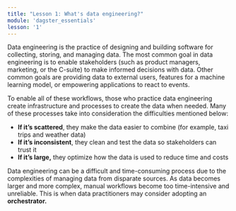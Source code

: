 ```yaml
---
title: "Lesson 1: What's data engineering?"
module: 'dagster_essentials'
lesson: '1'
---
```


Data engineering is the practice of designing and building software for collecting, storing, and managing data. The most common goal in data engineering is to enable stakeholders (such as product managers, marketing, or the C-suite) to make informed decisions with data. Other common goals are providing data to external users, features for a machine learning model, or empowering applications to react to events.

To enable all of these workflows, those who practice data engineering create infrastructure and processes to create the data when needed. Many of these processes take into consideration the difficulties mentioned below:

- **If it’s scattered**, they make the data easier to combine (for example, taxi trips and weather data)
- **If it’s inconsistent**, they clean and test the data so stakeholders can trust it
- **If it’s large,** they optimize how the data is used to reduce time and costs

Data engineering can be a difficult and time-consuming process due to the complexities of managing data from disparate sources. As data becomes larger and more complex, manual workflows become too time-intensive and unreliable. This is when data practitioners may consider adopting an **orchestrator.**
